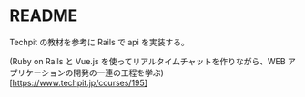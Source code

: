 # README

Techpit の教材を参考に Rails で api を実装する。

(Ruby on Rails と Vue.js を使ってリアルタイムチャットを作りながら、WEB アプリケーションの開発の一連の工程を学ぶ)[https://www.techpit.jp/courses/195]
